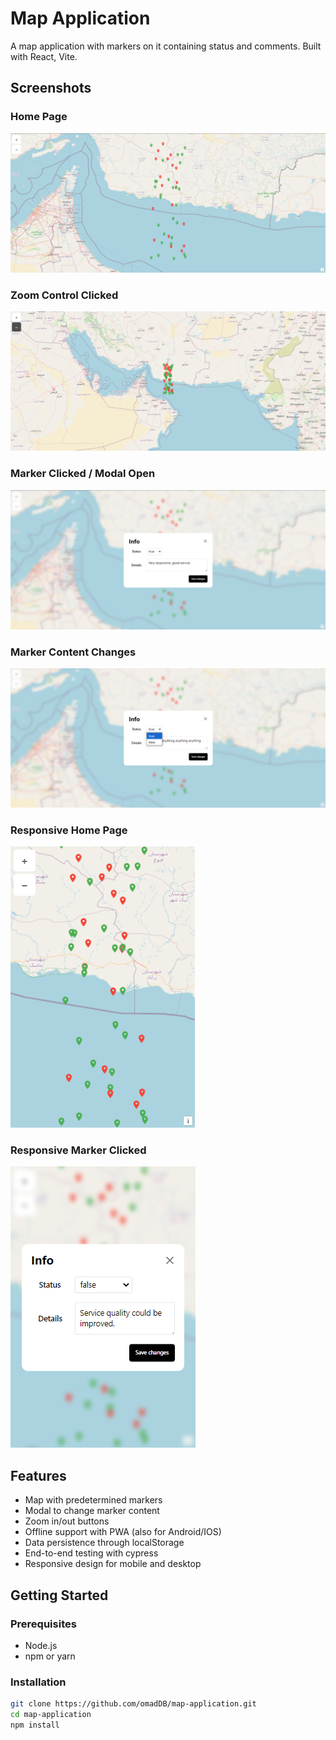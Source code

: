 # Map Application

A map application with markers on it containing status and comments. Built with React, Vite.

## Screenshots

### Home Page

![Home Page](./src/assets/screenshots/map1.png)

### Zoom Control Clicked

![Zoom Control Clicked](./src/assets/screenshots/map2.png)

### Marker Clicked / Modal Open

![Marker Clicked / Modal Open](./src/assets/screenshots/map3.png)

### Marker Content Changes

![Marker Content Changes](./src/assets/screenshots/map4.png)

### Responsive Home Page

![Responsive Home Page](./src/assets/screenshots/map5.png)

### Responsive Marker Clicked

![Responsive Marker Clicked](./src/assets/screenshots/map6.png)

## Features

- Map with predetermined markers
- Modal to change marker content
- Zoom in/out buttons
- Offline support with PWA (also for Android/IOS)
- Data persistence through localStorage
- End-to-end testing with cypress
- Responsive design for mobile and desktop

## Getting Started

### Prerequisites

- Node.js
- npm or yarn

### Installation

```bash
git clone https://github.com/omadDB/map-application.git
cd map-application
npm install
```
